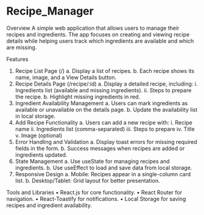 # Recipe_Manager
Overview
A simple web application that allows users to manage their recipes and ingredients. The app focuses on creating and viewing recipe details while helping users track which ingredients are available and which are missing.

Features
1.	Recipe List Page (/)
a.	Display a list of recipes.
b.	Each recipe shows its name, image, and a View Details button.
2.	Recipe Details Page (/recipe/:id)
a.	Display a detailed recipe, including:
i.	Ingredients list (available and missing ingredients).
ii.	Steps to prepare the recipe.
b.	Highlight missing ingredients in red.
3.	Ingredient Availability Management
a.	Users can mark ingredients as available or unavailable on the details page.
b.	Update the availability list in local storage.
4.	Add Recipe Functionality
a.	Users can add a new recipe with:
i.	Recipe name
ii.	Ingredients list (comma-separated)
iii.	Steps to prepare
iv.	Title
v.	Image (optional)
5.	Error Handling and Validation
a.	Display toast errors for missing required fields in the form.
b.	Success messages when recipes are added or ingredients updated.
6.	State Management
a.	Use useState for managing recipes and ingredients.
b.	Use useEffect to load and save data from local storage.
7.	Responsive Design
a.	Mobile: Recipes appear in a single-column card list.
b.	Desktop/Tablet: Grid layout for better presentation.

Tools and Libraries
•	React.js for core functionality.
•	React Router for navigation.
•	React-Toastify for notifications.
•	Local Storage for saving recipes and ingredient availability.

